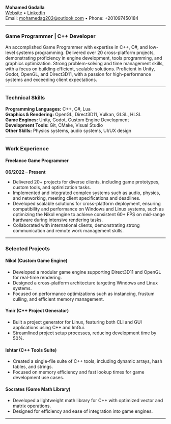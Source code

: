 **Mohamed Gadalla**\
[Website](https://frodoalaska.github.io/) • [LinkedIn](https://linkedin.com/in/mohamed-gadalla-047696239)\
Email: [mohamedag202@outlook.com](mailto:mohamedag202@outlook.com) • Phone: +201097450184

---

### **Game Programmer | C++ Developer**

An accomplished Game Programmer with expertise in C++, C#, and low-level systems programming. Delivered over 20 cross-platform projects, demonstrating proficiency in engine development, tools programming, and graphics optimization. Strong problem-solving and time management skills, with a focus on building efficient, scalable solutions. Proficient in Unity, Godot, OpenGL, and Direct3D11, with a passion for high-performance systems and exceeding client expectations.

---

### **Technical Skills**

**Programming Languages:** C++, C#, Lua\
**Graphics & Rendering:** OpenGL, Direct3D11, Vulkan, GLSL, HLSL\
**Game Engines:** Unity, Godot, Custom Engine Development\
**Development Tools:** Git, CMake, Visual Studio\
**Other Skills:** Physics systems, audio systems, UI/UX design

---

### **Work Experience**

#### **Freelance Game Programmer**

**06/2022 – Present**

- Delivered 20+ projects for diverse clients, including game prototypes, custom tools, and optimization tasks.
- Implemented and integrated complex systems such as audio, physics, and networking, meeting client specifications and deadlines.
- Developed scalable solutions for cross-platform deployment, ensuring compatibility and performance on Windows and Linux systems, such as optimizing the Nikol engine to achieve consistent 60+ FPS on mid-range hardware during intensive rendering tasks.
- Collaborated with international clients, demonstrating strong communication and remote work management skills.

---

### **Selected Projects**

#### **Nikol** (Custom Game Engine)

- Developed a modular game engine supporting Direct3D11 and OpenGL for real-time rendering.
- Designed a cross-platform architecture targeting Windows and Linux systems.
- Focused on performance optimizations such as instancing, frustum culling, and efficient memory management.

#### **Ymir** (C++ Project Generator)

- Built a project generator for Linux, featuring both CLI and GUI applications using C++ and ImGui.
- Streamlined project setup processes, reducing development time by 50%.

#### **Ishtar** (C++ Tools Suite)

- Created a single-file suite of C++ tools, including dynamic arrays, hash tables, and strings.
- Focused on memory efficiency and fast lookup times for game development use cases.

#### **Socrates** (Game Math Library)

- Developed a lightweight math library for C++ with optimized vector and matrix operations.
- Designed for efficiency and ease of integration into game engines.

---
